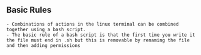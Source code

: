 ## Basic Rules
	- Combinations of actions in the linux terminal can be combined together using a bash script.
	- The basic rule of a bash script is that the first time you write it the file must end in .sh but this is removable by renaming the file and then adding permissions
